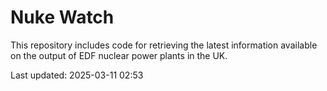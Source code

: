 # Nuke Watch

This repository includes code for retrieving the latest information available on the output of EDF nuclear power plants in the UK.

Last updated: 2025-03-11 02:53